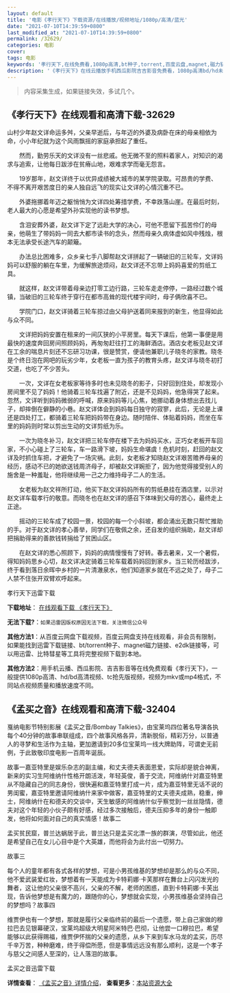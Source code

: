 ```yaml
---
layout: default
title: '电影《孝行天下》下载资源/在线播放/视频地址/1080p/高清/蓝光'
date: "2021-07-10T14:39:59+0800"
last_modified_at: "2021-07-10T14:39:59+0800"
permalink: /32629/
categories: 电影
cover:
tags: 电影
keywords: '孝行天下,在线免费看,1080p高清,bt种子,torrent,百度云盘,magnet,磁力链,迅雷下载资源'
description: '《孝行天下》在线云播放手机西瓜影院吉吉影音免费看，1080p高清bd/hd未删减完整版和tc抢先枪版，mkv/mp4格式，附带bt/torrent种子、magnet/磁力链、百度云盘、网盘资源迅雷下载链接'
---
```


>内容采集生成，如果链接失效，多试几个。


## 《孝行天下》在线观看和高清下载-32629

山村少年赵文详命运多舛，父亲早逝后，与年迈的外婆及病卧在床的母亲相依为命，小小年纪就为这个风雨飘摇的家庭承担起了重任。</p>　　然而，勤劳乐天的文详没有一丝悲戚。他无微不至的照料着家人，对知识的渴求与追索，让他每日跋涉在贫瘠山地，艰难求学而毫无怨言。</p>　　19岁那年，赵文详终于以优异成绩被大城市的某学院录取。可昂贵的学费、不得不离开艰苦度日的亲人独自远飞的现实让文详的心情沉重不已。</p>　　外婆拖挪着年迈之躯悄悄为文详四处筹措学费，不幸跌落山崖。在最后时刻，老人最大的心愿是希望外孙实现他的读书梦想。</p>　　含泪安葬外婆，赵文详下定了远赴大学的决心，可他不愿留下孤苦伶仃的母亲，他萌生了带妈妈一同去大都市读书的念头，然而母亲久病体虚如风中残烛，根本无法承受长途汽车的颠簸。</p>　　办法总比困难多，众乡亲七手八脚帮赵文详拼起了一辆破旧的三轮车，文详妈妈可以舒服的躺在车里，为缓解旅途烦闷，赵文详还不忘带上妈妈喜爱的剪纸工具。</p>　　就这样，赵文详带着母亲边打零工边行路，三轮车走走停停，一路经过数个城镇，当破旧的三轮车终于穿行在都市高耸的现代楼宇间时，母子俩欣喜不已。</p>　　学院门口，赵文详骑着三轮车掠过由父母护送着同来报到的新生，他显得如此与众不同。</p>　　文详把妈妈安置在租来的一间仄狭的小平房里。每天下课后，他第一事便是用最快的速度奔回房间照顾妈妈，再匆匆赶往打工的海鲜酒店。酒店女老板见赵文详在工余的喘息片刻还不忘研习功课，很是赞赏，便请他兼职儿子晓冬的家教。晓冬是个终日泡在网吧的玩劣少年，女老板一直为孩子的教育头疼，赵文详与晓冬初打交道，也吃了不少苦头。</p>　　一次，文详在女老板家等待多时也未见晓冬的影子，只好回到住处，却发现小房间里不见了妈妈！他骑着三轮车找遍了附近，还是不见妈妈，他急得哭了起来。忽然，文详听到妈妈微弱的呼喊，原来妈妈等儿心焦，她挪动着身体想出去找儿子，却摔倒在僻静的小巷。赵文详体会到妈妈每日独守的寂寥，此后，无论是上课还是四处打工，都骑着三轮车把妈妈带在身边。随时陪伴、体贴着妈妈，而坐在车里的妈妈则时常以剪出生动的文详剪纸为乐。</p>　　一次为晓冬补习，赵文详把三轮车停在楼下去为妈妈买水，正巧女老板开车回家，不小心碰上了三轮车，车一路滑下坡，妈妈生命堪虞！危机时刻，赶回的赵文详及时抓住车把，才避免了一场灾祸。此刻，女老板才知晓赵文详艰苦赡养母亲的经历，感动不已的她欲送钱周济母子，却被赵文详婉拒了，因为他觉得接受别人的施舍是一种羞耻，他将继续用一己之力维持母子二人的生活。</p>　　女老板为赵文祥所打动，他买下赵文详妈妈所有的剪纸悬挂在酒店里，以示对赵文详车载孝行的敬意。而晓冬也在赵文详的感召下体味到父母的苦心，最终走上正途。</p>　　摇动的三轮车成了校园一景，校园的每一个小斜坡，都会涌出无数只帮忙推助的手。对于赵文详的孝心善举，同学们在敬佩之余，还自发的组织捐助，赵文详却把捐助得来的善款钱转捐给了贫困山区。</p>　　在赵文详的悉心照顾下，妈妈的病情慢慢有了好转。春去暑来，又一个暑假，得知妈妈思乡心切，赵文详决定骑着三轮车载着妈妈回到家乡。当三轮历经跋涉，终于看到落日余晖中乡村的一片清澈泉水，他们知道家乡就在不远之处了，母子二人禁不住张开双臂欢呼起来。</p>


孝行天下迅雷下载

**下载地址**： [在线观看下载 《孝行天下》](https://www.993dy.com//vod-detail-id-16139.html) 


**无法下载?**：`如果迅雷因版权原因无法下载，关注微信公众号 `

**其他方法1**：从百度云网盘下载视频，百度云网盘支持在线观看，非会员有限制，如果能找到迅雷下载链接、bt/torrent种子、magnet磁力链接、e2dk链接等，可以用迅雷、比特彗星等工具将完整视频下载到本地。

**其他方法2**：用手机云播、西瓜影院、吉吉影音等在线免费观看《孝行天下》，一般提供1080p高清、hd/bd高清视频、tc抢先版视频，视频为mkv或mp4格式，不同站点视频质量和播放速度不同。


## 《孟买之音》在线观看和高清下载-32404

戛纳电影节特别影展《孟买之音/Bombay Talkies》，由宝莱坞四位著名导演各执每个40分钟的故事串联组成，四个故事风格各异，清新脱俗，精彩万分，以普通人的寻梦和生活作为主轴，更加邀请到20多位宝莱坞一线大牌助阵，可谓史无前例，于此致敬印度电影一百周年诞辰。</p>故事一嘉亚特里是娱乐杂志的副主编，和丈夫德夫表面恩爱，实际却是貌合神离，新来的实习生阿维纳什性格开朗活泼，年轻英俊，善于交流，阿维纳什对嘉亚特里从不隐藏自己的同志身份，很快遍和嘉亚特里打成一片，成为嘉亚特里无话不说的男闺蜜，嘉亚特里邀请阿维纳什来家中做客，嘉亚特里的丈夫德夫成熟，稳重，绅士，阿维纳什在和德夫的交谈中，天生敏感的阿维纳什似乎察觉到一丝丝隐情，德夫对这个年轻的小伙子颇有好感，经过多次接触后，德夫压抑多年的身份一触即发，他将如何面对自己的真实情感！故事二</p>孟买贫民窟，普兰达蜗居于此，普兰达只是孟买北漂一族的群演，尽管如此，他还是希望自己在女儿心目中是个大英雄，而他将会为此付出一切努力。</p>故事三</p>每个人的童年都有各式各样的梦想，可是小男孩维基的梦想却是那么的与众不同，他不爱武装爱红妆，梦想着有一天能成为卡特莉娜·卡芙那样在舞台上闪闪发光的舞者，这让他的父亲很不高兴，父亲的不解，老师的困惑，直到卡特莉娜·卡芙出现，告诉他梦想是有魔力的，跟随你的心，梦想就会实现，小男孩维基会坚持自己的梦想吗？故事四</p>维贾伊也有一个梦想，那就是履行父亲临终前的最后一个遗愿，带上自己家做的穆拉巴去见银幕硬汉，宝莱坞超级大明星阿米特巴&middot;巴彻，让他尝一口穆拉巴，希望能够以此获得赐福，维贾伊怀揣的父亲的遗愿，从乡下来到车水马龙的孟买，历尽千辛万苦，种种磨难，终于得偿所愿，但是事情远远没有那么顺利，这是一个孝子与慈父之间感人至深的，让人落泪的故事。</p>


孟买之音迅雷下载

**详情查看**： [《孟买之音》详情介绍](/movie/32404/)， **查看更多**：[本站资源大全](/movie/t/all/)


